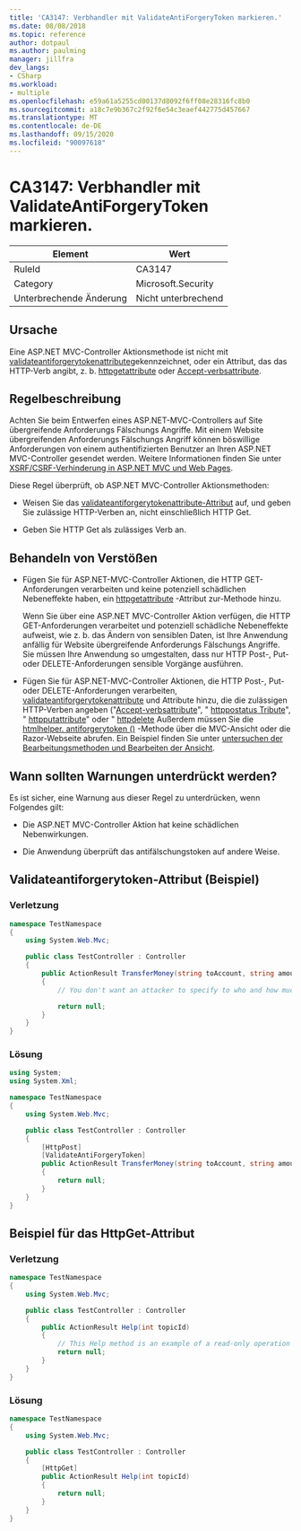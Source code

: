 ```yaml
---
title: 'CA3147: Verbhandler mit ValidateAntiForgeryToken markieren.'
ms.date: 08/08/2018
ms.topic: reference
author: dotpaul
ms.author: paulming
manager: jillfra
dev_langs:
- CSharp
ms.workload:
- multiple
ms.openlocfilehash: e59a61a5255cd00137d8092f6ff08e28316fc8b0
ms.sourcegitcommit: a18c7e9b367c2f92f6e54c3eaef442775d457667
ms.translationtype: MT
ms.contentlocale: de-DE
ms.lasthandoff: 09/15/2020
ms.locfileid: "90097618"
---
```

# <a name="ca3147-mark-verb-handlers-with-validateantiforgerytoken"></a>CA3147: Verbhandler mit ValidateAntiForgeryToken markieren.

|Element|Wert|
|-|-|
|RuleId|CA3147|
|Category|Microsoft.Security|
|Unterbrechende Änderung|Nicht unterbrechend|

## <a name="cause"></a>Ursache

Eine ASP.NET MVC-Controller Aktionsmethode ist nicht mit [validateantiforgerytokenattribute](/previous-versions/aspnet/dd492108(v=vs.118))gekennzeichnet, oder ein Attribut, das das HTTP-Verb angibt, z. b. [httpgetattribute](/previous-versions/aspnet/ee470993(v%3dvs.118)) oder [Accept-verbsattribute](/previous-versions/aspnet/dd470553%28v%3dvs.118%29).

## <a name="rule-description"></a>Regelbeschreibung

Achten Sie beim Entwerfen eines ASP.NET-MVC-Controllers auf Site übergreifende Anforderungs Fälschungs Angriffe. Mit einem Website übergreifenden Anforderungs Fälschungs Angriff können böswillige Anforderungen von einem authentifizierten Benutzer an Ihren ASP.NET MVC-Controller gesendet werden. Weitere Informationen finden Sie unter [XSRF/CSRF-Verhinderung in ASP.NET MVC und Web Pages](/aspnet/mvc/overview/security/xsrfcsrf-prevention-in-aspnet-mvc-and-web-pages).

Diese Regel überprüft, ob ASP.NET MVC-Controller Aktionsmethoden:

- Weisen Sie das [validateantiforgerytokenattribute-Attribut](/previous-versions/aspnet/dd492108%28v%3dvs.118%29) auf, und geben Sie zulässige HTTP-Verben an, nicht einschließlich HTTP Get.

- Geben Sie HTTP Get als zulässiges Verb an.

## <a name="how-to-fix-violations"></a>Behandeln von Verstößen

- Fügen Sie für ASP.NET-MVC-Controller Aktionen, die HTTP GET-Anforderungen verarbeiten und keine potenziell schädlichen Nebeneffekte haben, ein [httpgetattribute](/previous-versions/aspnet/ee470993%28v%3dvs.118%29) -Attribut zur-Methode hinzu.

   Wenn Sie über eine ASP.NET MVC-Controller Aktion verfügen, die HTTP GET-Anforderungen verarbeitet und potenziell schädliche Nebeneffekte aufweist, wie z. b. das Ändern von sensiblen Daten, ist Ihre Anwendung anfällig für Website übergreifende Anforderungs Fälschungs Angriffe.  Sie müssen Ihre Anwendung so umgestalten, dass nur HTTP Post-, Put-oder DELETE-Anforderungen sensible Vorgänge ausführen.

- Fügen Sie für ASP.NET-MVC-Controller Aktionen, die HTTP Post-, Put-oder DELETE-Anforderungen verarbeiten, [validateantiforgerytokenattribute](/previous-versions/aspnet/dd492108(v=vs.118)) und Attribute hinzu, die die zulässigen HTTP-Verben angeben ("[Accept-verbsattribute](/previous-versions/aspnet/dd470553%28v%3dvs.118%29)", " [httppostatus Tribute](/previous-versions/aspnet/ee264023%28v%3dvs.118%29)", " [httpputattribute](/previous-versions/aspnet/ee470909%28v%3dvs.118%29)" oder " [httpdelete](/previous-versions/aspnet/ee470917%28v%3dvs.118%29) Außerdem müssen Sie die [htmlhelper. antiforgerytoken ()](/previous-versions/aspnet/dd504812%28v%3dvs.118%29) -Methode über die MVC-Ansicht oder die Razor-Webseite abrufen. Ein Beispiel finden Sie unter [untersuchen der Bearbeitungsmethoden und Bearbeiten der Ansicht](/aspnet/mvc/overview/getting-started/introduction/examining-the-edit-methods-and-edit-view).

## <a name="when-to-suppress-warnings"></a>Wann sollten Warnungen unterdrückt werden?

Es ist sicher, eine Warnung aus dieser Regel zu unterdrücken, wenn Folgendes gilt:

- Die ASP.NET MVC-Controller Aktion hat keine schädlichen Nebenwirkungen.

- Die Anwendung überprüft das antifälschungstoken auf andere Weise.

## <a name="validateantiforgerytoken-attribute-example"></a>Validateantiforgerytoken-Attribut (Beispiel)

### <a name="violation"></a>Verletzung

```csharp
namespace TestNamespace
{
    using System.Web.Mvc;

    public class TestController : Controller
    {
        public ActionResult TransferMoney(string toAccount, string amount)
        {
            // You don't want an attacker to specify to who and how much money to transfer.

            return null;
        }
    }
}
```

### <a name="solution"></a>Lösung

```csharp
using System;
using System.Xml;

namespace TestNamespace
{
    using System.Web.Mvc;

    public class TestController : Controller
    {
        [HttpPost]
        [ValidateAntiForgeryToken]
        public ActionResult TransferMoney(string toAccount, string amount)
        {
            return null;
        }
    }
}
```

## <a name="httpget-attribute-example"></a>Beispiel für das HttpGet-Attribut

### <a name="violation"></a>Verletzung

```csharp
namespace TestNamespace
{
    using System.Web.Mvc;

    public class TestController : Controller
    {
        public ActionResult Help(int topicId)
        {
            // This Help method is an example of a read-only operation with no harmful side effects.
            return null;
        }
    }
}
```

### <a name="solution"></a>Lösung

```csharp
namespace TestNamespace
{
    using System.Web.Mvc;

    public class TestController : Controller
    {
        [HttpGet]
        public ActionResult Help(int topicId)
        {
            return null;
        }
    }
}
```
